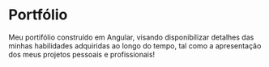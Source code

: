 # Portfólio

Meu portifólio construído em Angular, visando disponibilizar detalhes das minhas habilidades adquiridas ao longo do tempo, tal como a apresentação dos meus projetos pessoais e profissionais!
